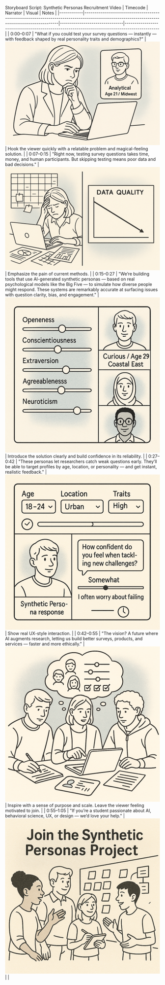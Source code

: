 Storyboard Script: Synthetic Personas Recruitment Video
| Timecode   | Narrator                                                                                                                                      | Visual                         | Notes                                                                                         |
|------------|-----------------------------------------------------------------------------------------------------------------------------------------------|--------------------------------|-----------------------------------------------------------------------------------------------|
| 0:00–0:07  | "What if you could test your survey questions — instantly — with feedback shaped by real personality traits and demographics?"              | ![Hook](assets/hook.png)       | Hook the viewer quickly with a relatable problem and magical-feeling solution.               |
| 0:07–0:15  | "Right now, testing survey questions takes time, money, and human participants. But skipping testing means poor data and bad decisions."     | ![Pain](assets/pain.png)       | Emphasize the pain of current methods.                                                       |
| 0:15–0:27  | "We’re building tools that use AI-generated synthetic personas — based on real psychological models like the Big Five — to simulate how diverse people might respond. These systems are remarkably accurate at surfacing issues with question clarity, bias, and engagement." | ![Personas](assets/personas.png) | Introduce the solution clearly and build confidence in its reliability.                     |
| 0:27–0:42  | "These personas let researchers catch weak questions early. They’ll be able to target profiles by age, location, or personality — and get instant, realistic feedback." | ![UX](assets/ux.png)           | Show real UX-style interaction.                                                              |
| 0:42–0:55  | "The vision? A future where AI augments research, letting us build better surveys, products, and services — faster and more ethically."      | ![Vision](assets/vision.png)   | Inspire with a sense of purpose and scale. Leave the viewer feeling motivated to join.       |
| 0:55–1:05  | "If you’re a student passionate about AI, behavioral science, UX, or design — we’d love your help."                                           | ![Join](assets/join.png)       |                                                                                               |
